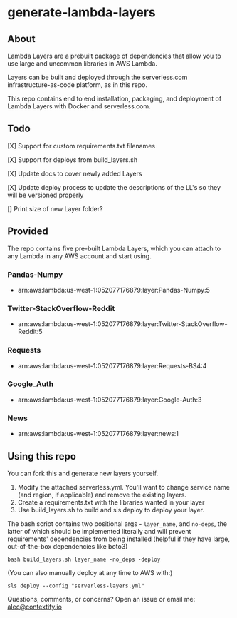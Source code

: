 # generate-lambda-layers



## About

Lambda Layers are a prebuilt package of dependencies that allow you to use large and uncommon libraries in AWS Lambda.

Layers can be built and deployed through the serverless.com infrastructure-as-code platform, as in this repo.

This repo contains end to end installation, packaging, and deployment of Lambda Layers with Docker and serverless.com.

## Todo 
[X] Support for custom requirements.txt filenames

[X] Support for deploys from build_layers.sh

[X] Update docs to cover newly added Layers

[X] Update deploy process to update the descriptions of the LL's so they will be versioned properly

[] Print size of new Layer folder?


## Provided


The repo contains five pre-built Lambda Layers, which you can attach to any Lambda in any AWS account and start using.


### Pandas-Numpy
- arn:aws:lambda:us-west-1:052077176879:layer:Pandas-Numpy:5
### Twitter-StackOverflow-Reddit
- arn:aws:lambda:us-west-1:052077176879:layer:Twitter-StackOverflow-Reddit:5
### Requests
 - arn:aws:lambda:us-west-1:052077176879:layer:Requests-BS4:4
### Google_Auth
 - arn:aws:lambda:us-west-1:052077176879:layer:Google-Auth:3
### News
 - arn:aws:lambda:us-west-1:052077176879:layer:news:1

## Using this repo

You can fork this and generate new layers yourself. 

1) Modify the attached serverless.yml. You'll want to change service name (and region, if applicable) and remove the existing layers.
2) Create a requirements.txt with the libraries wanted in your layer
3) Use build_layers.sh to build and sls deploy to deploy your layer.

The bash script contains two positional args - `layer_name`, and `no-deps`, the latter of which should be implemented literally and will prevent requirements' dependencies from being installed (helpful if they have large, out-of-the-box dependencies like boto3)

```bash build_layers.sh layer_name -no_deps -deploy```



(You can also manually deploy at any time to AWS with:)

```sls deploy --config "serverless-layers.yml"```


Questions, comments, or concerns? Open an issue or email me: alec@contextify.io
